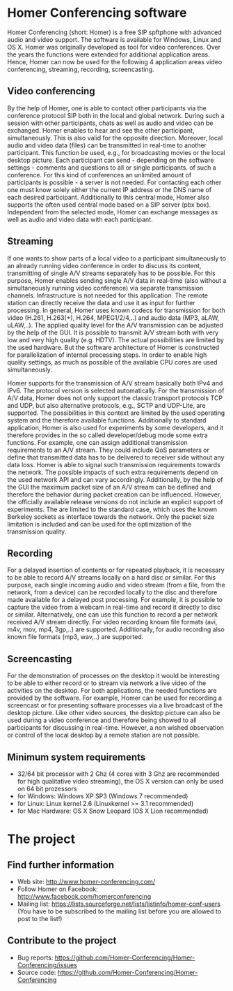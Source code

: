 # Homer Conferencing software
Homer Conferencing (short: Homer) is a free SIP spftphone with advanced audio and video support. The software is available for Windows, Linux and OS X. Homer was originally developed as tool for video conferences. Over the years the functions were extended for additional application areas. Hence, Homer can now be used for the following 4 application areas video conferencing, streaming, recording, screencasting. 

## Video conferencing
By the help of Homer, one is able to contact other participants via the conference protocol SIP both in the local and global network. During such a session with other participants, chats as well as audio and video can be exchanged. Homer enables to hear and see the other participant, simultaneously. This is also valid for the opposite direction. Moreover, local audio and video data (files) can be transmitted in real-time to another participant. This function be used, e.g., for broadcasting movies or the local desktop picture. Each participant can send - depending on the software settings - comments and questions to all or single participants. of such a conference. For this kind of conferences an unlimited amount of participants is possible - a server is not needed. For contacting each other one must know solely either the current IP address or the DNS name of each desired participant. Additionally to this central mode, Homer also supports the often used central mode based on a SIP server (pbx box). Independent from the selected mode, Homer can exchange messages as well as audio and video data with each participant.

## Streaming
If one wants to show parts of a local video to a participant simultaneously to an already running video conference in order to discuss its content, transmitting of single A/V streams separately has to be possible. For this purpose, Homer enables sending single A/V data in real-time (also without a simultaneously running video conference) via separate transmission channels. Infrastructure is not needed for this application. The remote station can directly receive the data and use it as input for further processing. In general, Homer uses known codecs for transmission for both video (H.261, H.263(+), H.264, MPEG1/2/4,..) and audio data (MP3, aLAW, uLAW,..). The applied quality level for the A/V transmission can be adjusted by the help of the GUI. It is possible to transmit A/V stream both with very low and very high quality (e.g. HDTV). The actual possibilities are limited by the used hardware. But the software architecture of Homer is constructed for parallelization of internal processing steps. In order to enable high quality settings, as much as possible of the available CPU cores are used simultaneously.  

Homer supports for the transmission of A/V stream basically both IPv4 and IPv6. The protocol version is selected automatically. For the transmission of A/V data, Homer does not only support the classic transport protocols TCP and UDP, but also alternative protocols, e.g., SCTP and UDP-Lite, are supported. The possibilities in this context are limited by the used operating system and the therefore available functions. Additionally to standard application, Homer is also used for experiments by some developers, and it therefore provides in the so called developer/debug mode some extra functions. For example, one can assign additional transmission requirements to an A/V stream. They could include QoS parameters or define that transmitted data has to be delivered to receiver side without any data loss. Homer is able to signal such transmission requirements towards the network. The possible impacts of such extra requirements depend on the used network API and can vary accordingly. Additionally, by the help of the GUI the maximum packet size of an A/V stream can be defined and therefore the behavior during packet creation can be influenced. However, the officially available release versions do not include an explicit support of experiments. The are limited to the standard case, which uses the known Berkeley sockets as interface towards the network. Only the packet size limitation is included and can be used for the optimization of the transmission quality. 

## Recording
For a delayed insertion of contents or for repeated playback, it is necessary to be able to record A/V streams locally on a hard disc or similar. For this purpose, each single incoming audio and video stream (from a file, from the network, from a device) can be recorded locally to the disc and therefore made available for a delayed post processing. For example, it is possible to capture the video from a webcam in real-time and record it directly to disc or similar. Alternatively, one can use this function to record a per network received A/V stream directly. For video recording known file formats (avi, m4v, mov, mp4, 3gp,..) are supported. Additionally, for audio recording also known file formats (mp3, wav,..) are supported.

## Screencasting
For the demonstration of processes on the desktop it would be interesting to be able to either record or to stream via network a live video of the activities on the desktop. For both applications, the needed functions are provided by the software. For example, Homer can be used for recording a screencast or for presenting software processes via a live broadcast of the desktop picture. Like other video sources, the desktop picture can also be used during a video conference and therefore being showed to all participants for discussing in real-time. However, a non wished observation or control of the local desktop by a remote station are not possible.

## Minimum system requirements
* 32/64 bit processor with 2 Ghz (4 cores with 3 Ghz are recommended for high qualitative video streaming), the OS X version can only be used on 64 bit prozessors
* for Windows: Windows XP SP3 (Windows 7 recommended)
* for Linux: Linux kernel 2.6 (Linuxkernel >= 3.1 recommended)
* for Mac Hardware: OS X Snow Leopard (OS X Lion recommended)


# The project

## Find further information

* Web site: http://www.homer-conferencing.com/
* Follow Homer on Facebook: http://www.facebook.com/homerconferencing
* Mailing list: https://lists.sourceforge.net/lists/listinfo/homer-conf-users (You have to be subscribed to the mailing list before you are allowed to post to the list!)


## Contribute to the project

* Bug reports: https://github.com/Homer-Conferencing/Homer-Conferencing/issues
* Source code: https://github.com/Homer-Conferencing/Homer-Conferencing
